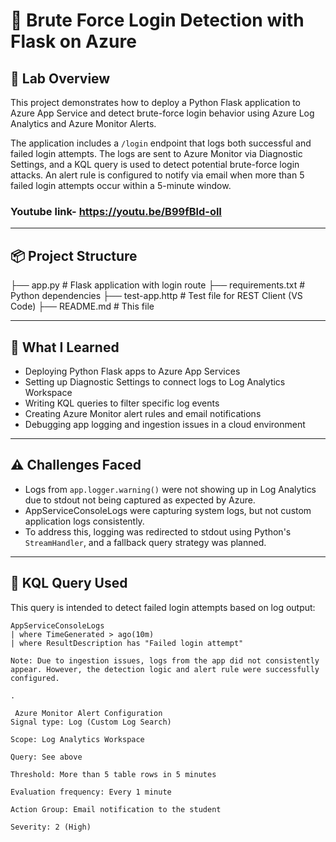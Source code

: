 # 🔐 Brute Force Login Detection with Flask on Azure

## 🧪 Lab Overview

This project demonstrates how to deploy a Python Flask application to Azure App Service and detect brute-force login behavior using Azure Log Analytics and Azure Monitor Alerts.

The application includes a `/login` endpoint that logs both successful and failed login attempts. The logs are sent to Azure Monitor via Diagnostic Settings, and a KQL query is used to detect potential brute-force login attacks. An alert rule is configured to notify via email when more than 5 failed login attempts occur within a 5-minute window.

### Youtube link- https://youtu.be/B99fBld-olI

---

## 📦 Project Structure
├── app.py # Flask application with login route
├── requirements.txt # Python dependencies
├── test-app.http # Test file for REST Client (VS Code)
├── README.md # This file



---

## 🚀 What I Learned

- Deploying Python Flask apps to Azure App Services
- Setting up Diagnostic Settings to connect logs to Log Analytics Workspace
- Writing KQL queries to filter specific log events
- Creating Azure Monitor alert rules and email notifications
- Debugging app logging and ingestion issues in a cloud environment

---

## ⚠️ Challenges Faced

- Logs from `app.logger.warning()` were not showing up in Log Analytics due to stdout not being captured as expected by Azure.
- AppServiceConsoleLogs were capturing system logs, but not custom application logs consistently.
- To address this, logging was redirected to stdout using Python's `StreamHandler`, and a fallback query strategy was planned.

---

## 🔎 KQL Query Used

This query is intended to detect failed login attempts based on log output:

```kql
AppServiceConsoleLogs
| where TimeGenerated > ago(10m)
| where ResultDescription has "Failed login attempt"

Note: Due to ingestion issues, logs from the app did not consistently appear. However, the detection logic and alert rule were successfully configured.

.

 Azure Monitor Alert Configuration
Signal type: Log (Custom Log Search)

Scope: Log Analytics Workspace

Query: See above

Threshold: More than 5 table rows in 5 minutes

Evaluation frequency: Every 1 minute

Action Group: Email notification to the student

Severity: 2 (High)

